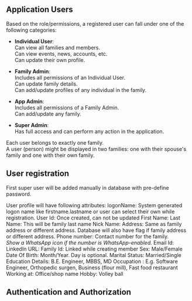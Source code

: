 ## Application Users

Based on the role/permissions, a registered user can fall under one of the following categories:

- **Individual User**:  
  Can view all families and members.  
  Can view events, news, accounts, etc.  
  Can update their own profile.

- **Family Admin**:  
  Includes all permissions of an Individual User.  
  Can update family details.  
  Can add/update profiles of any individual in the family.

- **App Admin**:  
  Includes all permissions of a Family Admin.  
  Can add/update any family.

- **Super Admin**:  
  Has full access and can perform any action in the application.

Each user belongs to exactly one family.  
A user (person) might be displayed in two families: one with their spouse's family and one with their own family.


## User registration

First super user will be added manually in database with pre-define password.


User profile will have following attributes:
logonName: System generated logon name like firstname.lastname or user can select their own while registration.
User Id: Once created, can not be updated
First Name:
Last Name: This will be family last name
Nick Name:
Address: Same as family address or different address. Database will also have flag if family address or different address.
Phone number: Contact number for the family.  
  *Show a WhatsApp icon if the number is WhatsApp-enabled.*
Email Id:
LinkedIn URL:
Family Id: Linked while creating member
Sex: Male/Female
Date Of Birth: Month/Year. Day is optional.
Marital Status: Married/Single
Education Details: B.E. Engineer, MBBS, MD
Occupation : E.g. Software Engineer, Orthopedic surgen, Business (flour mill), Fast food restaurant
Working at:	Office/shop name
Hobby: Volley ball





## Authentication and Authorization
